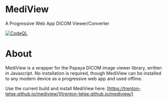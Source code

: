 # MediView
A Progressive Web App DICOM Viewer/Converter

[![CodeQL](https://github.com/trenton-telge/MediView/actions/workflows/codeql-analysis.yml/badge.svg)](https://github.com/trenton-telge/MediView/actions/workflows/codeql-analysis.yml)

# About

MediView is a wrapper for the Papaya DICOM image viewer library, written in Javascript. No installation is required, though MediView can be installed to any modern device as a progressive web app and used offline.

Use the current build and install MediView here: [https://trenton-telge.github.io/mediview/](trenton-telge.github.io/mediview/)

